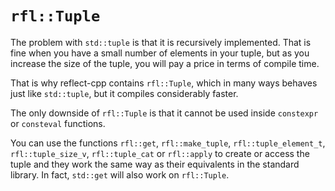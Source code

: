 # `rfl::Tuple` 

The problem with `std::tuple` is that it is recursively implemented. That is fine when you
have a small number of elements in your tuple, but as you increase the size of the tuple,
you will pay a price in terms of compile time.

That is why reflect-cpp contains `rfl::Tuple`, which in many ways behaves 
just like `std::tuple`, but it compiles considerably faster.

The only downside of `rfl::Tuple` is that it cannot be used inside `constexpr` or `consteval`
functions.

You can use the functions `rfl::get`, `rfl::make_tuple`, `rfl::tuple_element_t`, 
`rfl::tuple_size_v`, `rfl::tuple_cat` or `rfl::apply` to create or access the 
tuple and they work the same way as their equivalents in the standard library.
In fact, `std::get` will also work on `rfl::Tuple`.
